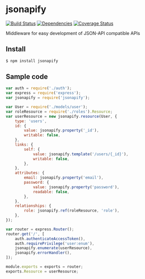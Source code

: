 # jsonapify

[![Build Status](https://travis-ci.org/alex94puchades/jsonapify.svg?branch=master)](https://travis-ci.org/alex94puchades/jsonapify)
[![Dependencies](https://david-dm.org/alex94puchades/jsonapify.svg)](https://david-dm.org/alex94puchades/jsonapify)
[![Coverage Status](https://coveralls.io/repos/alex94puchades/jsonapify/badge.svg?branch=master&service=github)](https://coveralls.io/github/alex94puchades/jsonapify?branch=master)

Middleware for easy development of JSON-API compatible APIs

## Install

```bash
$ npm install jsonapify
```

## Sample code

```js
var auth = require('./auth');
var express = require('express');
var jsonapify = require('jsonapify');

var User = require('./models/user');
var roleResource = require('./roles').Resource;
var userResource = new jsonapify.resource(User, {
	type: 'users',
	id: {
		value: jsonapify.property('_id'),
		writable: false,
	},
	links: {
		self: {
			value: jsonapify.template('/users/{_id}'),
			writable: false,
		},
	},
	attributes: {
		email: jsonapify.property('email'),
		password: {
			value: jsonapify.property('password'),
			readable: false,
		},
	},
	relationships: {
		role: jsonapify.ref(roleResource, 'role'),
	},
});

var router = express.Router();
router.get('/', [
	auth.authenticateAccessToken(),
	auth.requirePrivilege('user:enum'),
	jsonapify.enumerate(userResource),
	jsonapify.errorHandler(),
]);

module.exports = exports = router;
exports.Resource = userResource;
```
